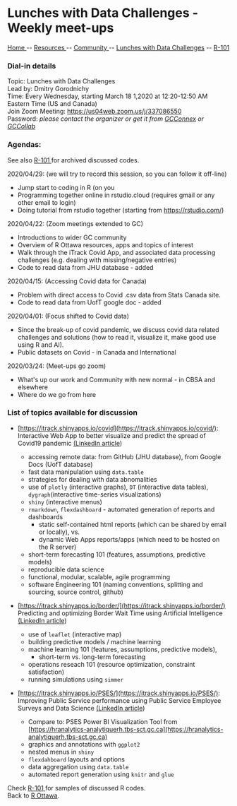 

# Lunches with Data Challenges - Weekly meet-ups

[ Home ](https://IVI-M.github.io/R-Ottawa/) --  [ Resources ](resources.md) -- [ Community ](community.md) -- [Lunches with Data Challenges](meetups.md) -- [ R-101 ](https://github.com/IVI-M/R-Ottawa/tree/master/r101)


### Dial-in details

Topic: Lunches with Data Challenges    
Lead by: Dmitry Gorodnichy      
Time: Every Wednesday, starting March 18 1,2020 at 12:20-12:50 AM Eastern Time (US and Canada)    
Join Zoom Meeting: https://us04web.zoom.us/j/337086550     
Password: *please contact the organizer or get it from [GCConnex](https://gcconnex.gc.ca/groups/profile/5394852/data-science-goc) or
[GCCollab](https://gccollab.ca/discussion/view/4482867/enlunches-with-data-challenges-on-wednesdays-on-rfr)*


### Agendas:

See also [ R-101 ](https://github.com/IVI-M/R-Ottawa/tree/master/r101) for archived discussed codes.


2020/04/29: (we will try to record this session, so you can follow it off-line) 

- Jump start to coding in R (on you
- Programming together online in rstudio.cloud (requires gmail or any other email to login)
- Doing tutorial from rstudio together (starting from https://rstudio.com/)


2020/04/22: (Zoom meetings extended to GC)

- Introductions to wider GC community
- Overview of R Ottawa resources, apps and topics of interest
- Walk through the iTrack Covid App, and associated data processing challenges (e.g. dealing with missing/negative entries)
- Code to read data from JHU database - added

2020/04/15:  (Accessing Covid data for Canada)

- Problem with direct access to Covid .csv data from Stats Canada site. 
- Code to read data from UofT google doc - added

2020/04/01:  (Focus shifted to Covid data)

- Since the break-up of covid pandemic, we discuss covid data related challenges and solutions (how to read it, visualize it, make good use using R and AI). 
- Public datasets on Covid - in Canada and International


2020/03/24: (Meet-ups go zoom)

- What's up our work and Community  with new normal -  in CBSA and elsewhere
- Where do we go from here


###  List of topics available for discussion

- [https://itrack.shinyapps.io/covid](https://itrack.shinyapps.io/covid/):   
Interactive Web App to better visualize and predict the spread of Covid19 pandemic [(LinkedIn article](https://www.linkedin.com/pulse/interactive-web-app-visualize-predict-spread-covid19-gorodnichy/))
  - accessing remote data: from GitHub (JHU database), from Google Docs (UofT database)
  - fast data manipulation using `data.table`
  - strategies for dealing with data abnomalities
  - use of `plotly` (interactive graphs), `DT` (interactive data tables), `dygraph`(interactive time-series visualizations)
  - `shiny` (interactive menus)
  - `rmarkdown`, `flexdashboard` - automated generation of reports and dashboards 
    - static self-contained html reports (which can be shared by email or locally),  vs.  
    - dynamic Web Apps reports/apps (which need to be hosted on the R server)
  - short-term forecasting 101 (features, assumptions, predictive models)
  - reproducible data science
  - functional, modular, scalable, agile programming
  - software Engineering 101 (naming conventions, splitting and sourcing, source control, github)
  
- [https://itrack.shinyapps.io/border/](https://itrack.shinyapps.io/border/)   
Predicting and optimizing Border Wait Time using Artificial Intelligence  [(LinkedIn article](https://www.linkedin.com/pulse/predicting-optimizing-border-wait-time-using-dmitry-gorodnichy/))
  - use of `leaflet` (interactive map)
  - building predictive models / machine learning
  - machine learning 101 (features, assumptions, predictive models), 
    - short-term vs. long-term forecasting
  - operations reseach 101 (resource optimization, constraint satisfaction)
  - running simulations  using `simmer`
  
- [https://itrack.shinyapps.io/PSES/](https://itrack.shinyapps.io/PSES/):   
Improving Public Service performance using Public Service Employee Surveys and Data Science [(LinkedIn article](https://www.linkedin.com/pulse/analyzing-improving-public-service-performance-using-data-gorodnichy/))
  - Compare to: PSES Power BI Visualization Tool from [https://hranalytics-analytiquerh.tbs-sct.gc.ca](https://hranalytics-analytiquerh.tbs-sct.gc.ca)
  - graphics and annotations with `ggplot2`
  - nested menus in `shiny`
  - `flexdahboard` layouts and options
  - data aggregation using `data.table`
  - automated report generation using `knitr` and `glue`


Check  [ R-101 ](https://github.com/IVI-M/R-Ottawa/tree/master/r101) for samples of discussed R codes.   
Back to [R Ottawa](https://ivi-m.github.io/R-Ottawa/). 
